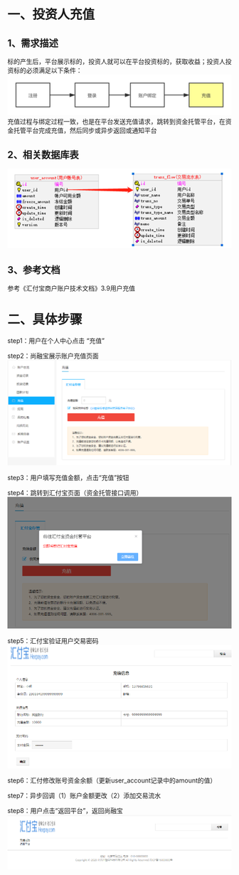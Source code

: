 # 一、投资人充值
## 1、需求描述 
标的产生后，平台展示标的，投资人就可以在平台投资标的，获取收益；投资人投资标的必须满足以下条件：
![img](../../images/82b3a4d4af1360380b6f1512444e58aa.png)
充值过程与绑定过程一致，也是在平台发送充值请求，跳转到资金托管平台，在资金托管平台完成充值，然后同步或异步返回或通知平台

## 2、相关数据库表
![img](../../images/8eff78c9-8b42-4840-bdfe-188cb00a03f3.png)

## 3、参考文档
参考《汇付宝商户账户技术文档》3.9用户充值

# 二、具体步骤
step1：用户在个人中心点击 “充值” 

step2：尚融宝展示账户充值页面
![img](../../images/3b0f3e2e-fb69-405e-bb66-39e2801f019f.png)

step3：用户填写充值金额，点击“充值”按钮

step4：跳转到汇付宝页面（资金托管接口调用）
![img](../../images/8eb576bc-9449-4a0b-8bb9-e925a39a1f91.png)

step5：汇付宝验证用户交易密码
![img](../../images/b3902f00-150d-416d-b186-6f2fc46ccdb3.png)

step6：汇付修改账号资金余额（更新user_account记录中的amount的值）

step7：异步回调（1）账户金额更改（2）添加交易流水

step8：用户点击“返回平台”，返回尚融宝
![img](../../images/e311b54a-813d-4dcc-b9bc-665e186ae0a6.png)
